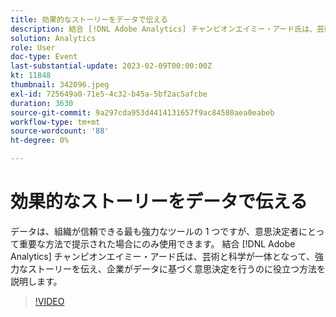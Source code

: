 ```yaml
---
title: 効果的なストーリーをデータで伝える
description: 結合 [!DNL Adobe Analytics] チャンピオンエイミー・アード氏は、芸術と科学が一体となって、強力なストーリーを伝え、企業がデータに基づく意思決定を行うのに役立つ方法を説明します。
solution: Analytics
role: User
doc-type: Event
last-substantial-update: 2023-02-09T00:00:00Z
kt: 11848
thumbnail: 342096.jpeg
exl-id: 725649a0-71e5-4c32-b45a-5bf2ac5afcbe
duration: 3630
source-git-commit: 9a297cda953d4414131657f9ac84580aea0eabeb
workflow-type: tm+mt
source-wordcount: '88'
ht-degree: 0%

---
```


# 効果的なストーリーをデータで伝える

データは、組織が信頼できる最も強力なツールの 1 つですが、意思決定者にとって重要な方法で提示された場合にのみ使用できます。 結合 [!DNL Adobe Analytics] チャンピオンエイミー・アード氏は、芸術と科学が一体となって、強力なストーリーを伝え、企業がデータに基づく意思決定を行うのに役立つ方法を説明します。

>[!VIDEO](https://video.tv.adobe.com/v/342096/?quality=12&learn=on)
